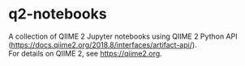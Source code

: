# q2-notebooks

A collection of QIIME 2 Jupyter notebooks using QIIME 2 Python API (https://docs.qiime2.org/2018.8/interfaces/artifact-api/).  
For details on QIIME 2, see https://qiime2.org.
